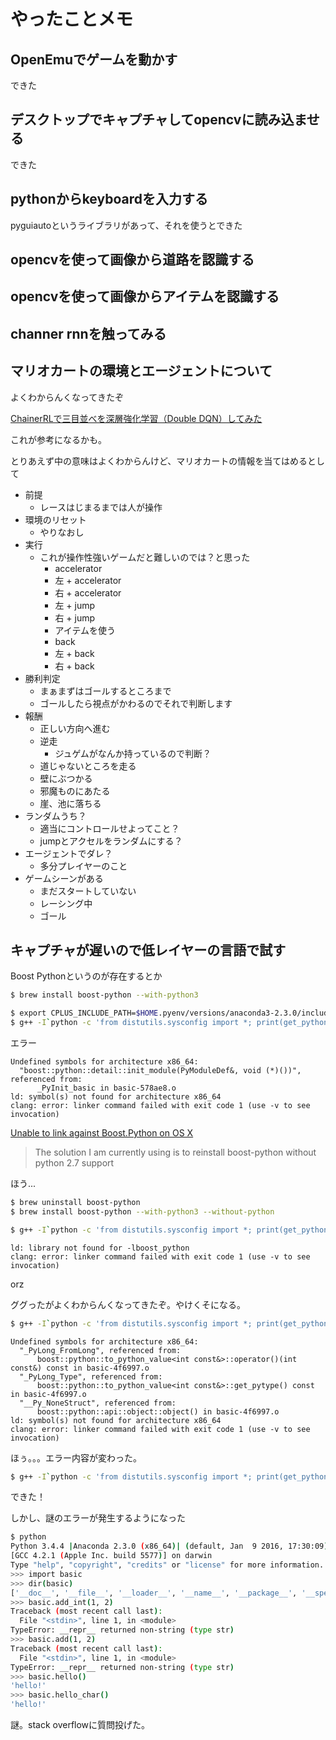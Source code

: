 
# やったことメモ


## OpenEmuでゲームを動かす

できた



## デスクトップでキャプチャしてopencvに読み込ませる

できた


## pythonからkeyboardを入力する

pyguiautoというライブラリがあって、それを使うとできた



## opencvを使って画像から道路を認識する

## opencvを使って画像からアイテムを認識する

## channer rnnを触ってみる


## マリオカートの環境とエージェントについて

よくわからんくなってきたぞ

[ChainerRLで三目並べを深層強化学習（Double DQN）してみた](http://qiita.com/uezo/items/87b25c93199d72a56a9a)

これが参考になるかも。


とりあえず中の意味はよくわからんけど、マリオカートの情報を当てはめるとして

* 前提
  * レースはじまるまでは人が操作
* 環境のリセット
  * やりなおし
* 実行
  * これが操作性強いゲームだと難しいのでは？と思った
    * accelerator
    * 左 + accelerator
    * 右 + accelerator
    * 左 + jump
    * 右 + jump
    * アイテムを使う
    * back
    * 左 + back
    * 右 + back
* 勝利判定
  * まぁまずはゴールするところまで
  * ゴールしたら視点がかわるのでそれで判断します
* 報酬
  * 正しい方向へ進む
  * 逆走
    * ジュゲムがなんか持っているので判断？
  * 道じゃないところを走る
  * 壁にぶつかる
  * 邪魔ものにあたる
  * 崖、池に落ちる
* ランダムうち？
  * 適当にコントロールせよってこと？
  * jumpとアクセルをランダムにする？
* エージェントでダレ？
  * 多分プレイヤーのこと
* ゲームシーンがある
  * まだスタートしていない
  * レーシング中
  * ゴール 

## キャプチャが遅いので低レイヤーの言語で試す

Boost Pythonというのが存在するとか

```sh
$ brew install boost-python --with-python3
```


```sh
$ export CPLUS_INCLUDE_PATH=$HOME.pyenv/versions/anaconda3-2.3.0/include/python3.4m
$ g++ -I`python -c 'from distutils.sysconfig import *; print(get_python_inc())'` -DPIC -bundle -fPIC -o basic.so basic.cpp -lboost_python  -framework Python
```


エラー

```
Undefined symbols for architecture x86_64:
  "boost::python::detail::init_module(PyModuleDef&, void (*)())", referenced from:
      _PyInit_basic in basic-578ae8.o
ld: symbol(s) not found for architecture x86_64
clang: error: linker command failed with exit code 1 (use -v to see invocation)
```

[Unable to link against Boost.Python on OS X](http://stackoverflow.com/questions/33653001/unable-to-link-against-boost-python-on-os-x)

>The solution I am currently using is to reinstall boost-python without python 2.7 support

ほう...


```sh
$ brew uninstall boost-python
$ brew install boost-python --with-python3 --without-python
```


```sh
$ g++ -I`python -c 'from distutils.sysconfig import *; print(get_python_inc())'` -DPIC -bundle -fPIC -o basic.so basic.cpp -lboost_python -framework Python
```

```
ld: library not found for -lboost_python
clang: error: linker command failed with exit code 1 (use -v to see invocation)
```

orz

ググったがよくわからんくなってきたぞ。やけくそになる。

```sh
$ g++ -I`python -c 'from distutils.sysconfig import *; print(get_python_inc())'` -DPIC -bundle -fPIC -o basic.so basic.cpp -lboost_python3
```

```
Undefined symbols for architecture x86_64:
  "_PyLong_FromLong", referenced from:
      boost::python::to_python_value<int const&>::operator()(int const&) const in basic-4f6997.o
  "_PyLong_Type", referenced from:
      boost::python::to_python_value<int const&>::get_pytype() const in basic-4f6997.o
  "__Py_NoneStruct", referenced from:
      boost::python::api::object::object() in basic-4f6997.o
ld: symbol(s) not found for architecture x86_64
clang: error: linker command failed with exit code 1 (use -v to see invocation)
```

ほぅ。。。エラー内容が変わった。

```sh
$ g++ -I`python -c 'from distutils.sysconfig import *; print(get_python_inc())'` -DPIC -bundle -fPIC -o basic.so basic.cpp -lboost_python3 -framework Python
```


できた！


しかし、謎のエラーが発生するようになった


```sh
$ python
Python 3.4.4 |Anaconda 2.3.0 (x86_64)| (default, Jan  9 2016, 17:30:09)
[GCC 4.2.1 (Apple Inc. build 5577)] on darwin
Type "help", "copyright", "credits" or "license" for more information.
>>> import basic
>>> dir(basic)
['__doc__', '__file__', '__loader__', '__name__', '__package__', '__spec__', 'add', 'add_int', 'hello', 'hello_char']
>>> basic.add_int(1, 2)
Traceback (most recent call last):
  File "<stdin>", line 1, in <module>
TypeError: __repr__ returned non-string (type str)
>>> basic.add(1, 2)
Traceback (most recent call last):
  File "<stdin>", line 1, in <module>
TypeError: __repr__ returned non-string (type str)
>>> basic.hello()
'hello!'
>>> basic.hello_char()
'hello!'
```


謎。stack overflowに質問投げた。
